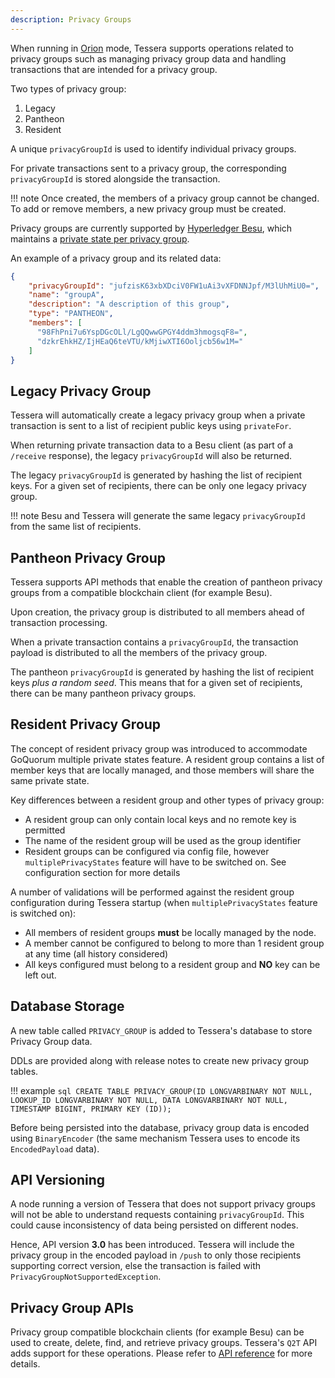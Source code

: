 ```yaml
---
description: Privacy Groups
---
```



When running in [Orion](../HowTo/Configure/Tessera.md#orion-mode) mode, Tessera supports operations related to privacy groups such as managing privacy group data and handling transactions that are intended for a privacy group.

Two types of privacy group:

1. Legacy
2. Pantheon
3. Resident

A unique `privacyGroupId` is used to identify individual privacy groups.

For private transactions sent to a privacy group, the  corresponding `privacyGroupId` is stored alongside the transaction.

!!! note
    Once created, the members of a privacy group cannot be changed. To add or remove members, a new privacy group must be created.

Privacy groups are currently supported by [Hyperledger Besu](https://besu.hyperledger.org/en/stable/),
which maintains a [private state per privacy group](https://besu.hyperledger.org/en/stable/Concepts/Privacy/Privacy-Groups/).

An example of a privacy group and its related data:

```json
{
    "privacyGroupId": "jufzisK63xbXDciV0FW1uAi3vXFDNNJpf/M3lUhMiU0=",
    "name": "groupA",
    "description": "A description of this group",
    "type": "PANTHEON",
    "members": [
      "98FhPni7u6YspDGcOLl/LgQQwwGPGY4ddm3hmogsqF8=",
      "dzkrEhkHZ/IjHEaQ6teVTU/kMjiwXTI6Ooljcb56w1M="
    ]
}
```

## Legacy Privacy Group

Tessera will automatically create a legacy privacy group when a private transaction is sent to a list of recipient public keys using `privateFor`.

When returning private transaction data to a Besu client (as part of a `/receive` response), the legacy `privacyGroupId` will also be returned.

The legacy `privacyGroupId` is generated by hashing the list of recipient keys. For a given set of recipients, there can be only one legacy privacy group.

!!! note
    Besu and Tessera will generate the same legacy `privacyGroupId` from the same list of recipients.

## Pantheon Privacy Group

Tessera supports API methods that enable the creation of pantheon privacy groups from a compatible blockchain client (for example Besu).

Upon creation, the privacy group is distributed to all members ahead of transaction processing.

When a private transaction contains a `privacyGroupId`, the transaction payload is distributed to all the members of the privacy group.

The pantheon `privacyGroupId` is generated by hashing the list of recipient keys *plus a random seed*. This means that for a given set of recipients, there can be many pantheon privacy groups.

## Resident Privacy Group

The concept of resident privacy group was introduced to accommodate GoQuorum multiple private states feature. A resident group contains a list of member keys that are locally managed, and those members will share the same private state.

Key differences between a resident group and other types of privacy group:
* A resident group can only contain local keys and no remote key is permitted
* The name of the resident group will be used as the group identifier
* Resident groups can be configured via config file, however `multiplePrivacyStates` feature will have to be switched on. See configuration section for more details

A number of validations will be performed against the resident group configuration during Tessera startup (when `multiplePrivacyStates` feature is switched on):
* All members of resident groups **must** be locally managed by the node.
* A member cannot be configured to belong to more than 1 resident group at any time (all history considered)
* All keys configured must belong to a resident group and **NO** key can be left out.

## Database Storage

A new table called `PRIVACY_GROUP` is added to Tessera's database to store Privacy Group data.

DDLs are provided along with release notes to create new privacy group tables.

!!! example
    ```sql
    CREATE TABLE PRIVACY_GROUP(ID LONGVARBINARY NOT NULL, LOOKUP_ID LONGVARBINARY NOT NULL, DATA LONGVARBINARY NOT NULL, TIMESTAMP BIGINT, PRIMARY KEY (ID));
    ```

Before being persisted into the database, privacy group data is encoded using `BinaryEncoder` (the same mechanism Tessera uses to encode its `EncodedPayload` data).

## API Versioning

A node running a version of Tessera that does not support privacy groups will not be able to understand requests containing `privacyGroupId`.  This could cause inconsistency of data being persisted on different nodes.

Hence, API version **3.0** has been introduced. Tessera will include the privacy group in the encoded payload in `/push` to only those recipients supporting correct version, else the transaction is failed with `PrivacyGroupNotSupportedException`.

## Privacy Group APIs

Privacy group compatible blockchain clients (for example Besu) can be used to create, delete, find, and retrieve privacy groups. Tessera's `Q2T` API adds support for these operations. Please refer to [API reference](https://consensys.github.io/doc.tessera/) for more details.
